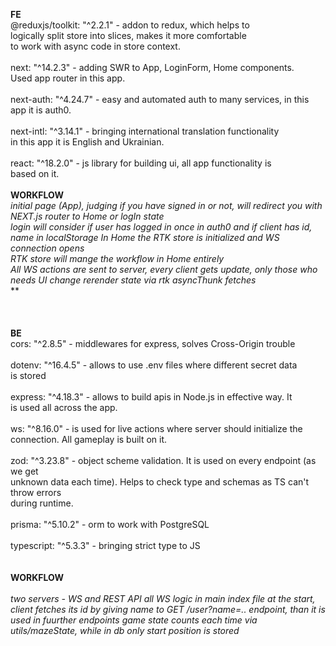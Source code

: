 **FE**\
@reduxjs/toolkit: "^2.2.1" - addon to redux, which helps to\
logically split store into slices, makes it more comfortable\
to work with async code in store context.\
\
next: "^14.2.3" - adding SWR to App, LoginForm, Home components.\
Used app router in this app.\
\
next-auth: "^4.24.7" - easy and automated auth to many services, in this\
app it is auth0.\
\
next-intl: "^3.14.1" - bringing international translation functionality\
in this app it is English and Ukrainian.\
\
react: "^18.2.0" - js library for building ui, all app functionality is\
based on it.\
\
**WORKFLOW**\
*initial page (App), judging if you have signed in or not, will redirect you with NEXT.js router to Home or logIn state*\
*login will consider if user has logged in once in auth0 and if client has id, name in localStorage*
*In Home the RTK store is initialized and WS connection opens*\
*RTK store will mange the workflow in Home entirely*\
*All WS actions are sent to server, every client gets update, only those who needs UI change rerender state via rtk asyncThunk fetches*\
**\
\
\
\
**BE**\
cors: "^2.8.5" - middlewares for express, solves Cross-Origin trouble\
\
dotenv: "^16.4.5" - allows to use .env files where different secret data\
is stored\
\
express: "^4.18.3" - allows to build apis in Node.js in effective way. It\
is used all across the app.\
\
ws: "^8.16.0" - is used for live actions where server should initialize the\
connection. All gameplay is built on it.\
\
zod: "^3.23.8" - object scheme validation. It is used on every endpoint (as we get\
unknown data each time). Helps to check type and schemas as TS can't throw errors\
during runtime.\
\
prisma: "^5.10.2" - orm to work with PostgreSQL\
\
typescript: "^5.3.3" - bringing strict type to JS\
\
\
**WORKFLOW**\
\
*two servers - WS and REST API*
*all WS logic in main index file*
*at the start, client fetches its id by giving name to GET /user?name=.. endpoint, than it is used in fuurther endpoints*
*game state counts each time via utils/mazeState, while in db only start position is stored*
